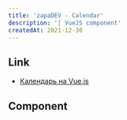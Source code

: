 ```yaml
---
title: 'zapaDEV - Calendar'
description: '| VueJS component'
createdAt: 2021-12-30
---
```


## Link
- [Календарь на Vue.js](https://iportal.com.ua/calendar-na-vue-js/)

## Component

> <zapadev-calendar></zapadev-calendar>
